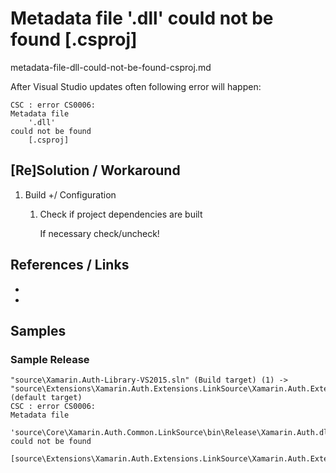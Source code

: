 # Metadata file '.dll' could not be found [.csproj]

metadata-file-dll-could-not-be-found-csproj.md

After Visual Studio updates often following error will happen:

```
CSC : error CS0006: 
Metadata file 
    '.dll'
could not be found 
    [.csproj]
```
## [Re]Solution / Workaround

1.  Build +/ Configuration

    1.  Check if project dependencies are built

        If necessary check/uncheck!

## References / Links

*   

*   

## Samples       

### Sample Release

```
"source\Xamarin.Auth-Library-VS2015.sln" (Build target) (1) ->
"source\Extensions\Xamarin.Auth.Extensions.LinkSource\Xamarin.Auth.Extensions.LinkSource.csproj" 
(default target) 
CSC : error CS0006: 
Metadata file 
    'source\Core\Xamarin.Auth.Common.LinkSource\bin\Release\Xamarin.Auth.dll'
could not be found 
    [source\Extensions\Xamarin.Auth.Extensions.LinkSource\Xamarin.Auth.Extensions.LinkSource.csproj]
```